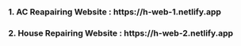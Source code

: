 <h3>1. AC Reapairing Website : https://h-web-1.netlify.app</h3>
<h3>2. House Repairing Website : https://h-web-2.netlify.app</h3>
